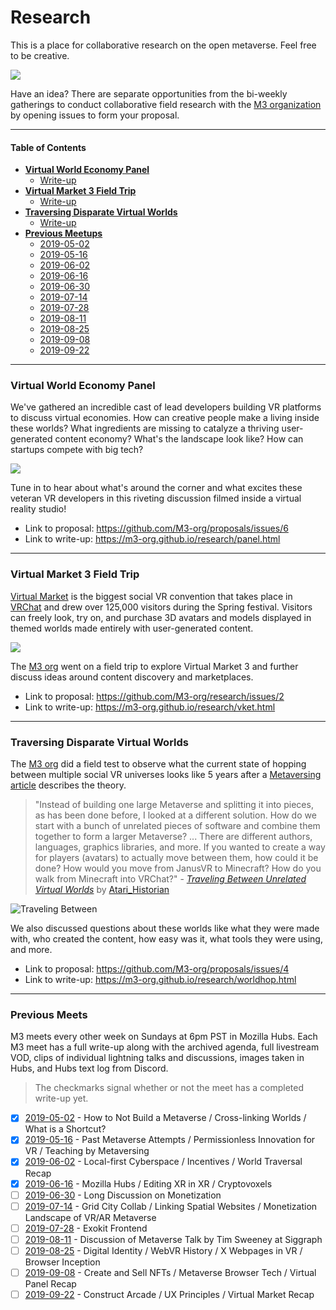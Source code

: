 # Research

This is a place for collaborative research on the open metaverse. Feel free to be creative.

![](https://i.imgur.com/7MVQZ8H.jpg)

Have an idea? There are separate opportunities from the bi-weekly gatherings to conduct collaborative field research with the [M3 organization](https://github.com/M3-org) by opening issues to form your proposal.

---

#### **Table of Contents**
 
- [**Virtual World Economy Panel**](https://github.com/M3-org/research#virtual-world-economy-panel)
    - [Write-up](https://m3-org.github.io/research/panel.html)
- [**Virtual Market 3 Field Trip**](https://github.com/M3-org/research#virtual-market-3-field-trip)
    - [Write-up](https://m3-org.github.io/research/vket.html)
- [**Traversing Disparate Virtual Worlds**](https://github.com/M3-org/research#traversing-disparate-virtual-worlds)
    - [Write-up](https://m3-org.github.io/research/worldhop.html)
- [**Previous Meetups**](https://github.com/M3-org/research#previous-meets) 
    - [2019-05-02](https://github.com/M3-org/schedule/tree/master/2019-05-02)
    - [2019-05-16](https://github.com/M3-org/schedule/tree/master/2019-05-16)
    - [2019-06-02](https://github.com/M3-org/schedule/tree/master/2019-06-02)
    - [2019-06-16](https://github.com/M3-org/schedule/tree/master/2019-06-16)
    - [2019-06-30](https://github.com/M3-org/schedule/tree/master/2019-06-30)
    - [2019-07-14](https://github.com/M3-org/schedule/tree/master/2019-07-14)
    - [2019-07-28](https://github.com/M3-org/schedule/tree/master/2019-07-28)
    - [2019-08-11](https://github.com/M3-org/schedule/tree/master/2019-08-11)
    - [2019-08-25](https://github.com/M3-org/schedule/tree/master/2019-08-25)
    - [2019-09-08](https://github.com/M3-org/schedule/tree/master/2019-09-08)
    - [2019-09-22](https://github.com/M3-org/schedule/tree/master/2019-09-22)

---

### Virtual World Economy Panel

We've gathered an incredible cast of lead developers building VR platforms to discuss virtual economies. How can creative people make a living inside these worlds? What ingredients are missing to catalyze a thriving user-generated content economy? What's the landscape look like? How can startups compete with big tech? 

![](https://i.imgur.com/wNqTzGW.jpg)

Tune in to hear about what's around the corner and what excites these veteran VR developers in this riveting discussion filmed inside a virtual reality studio!

- Link to proposal: <https://github.com/M3-org/proposals/issues/6>
- Link to write-up: <https://m3-org.github.io/research/panel.html>

---

### Virtual Market 3 Field Trip

[Virtual Market](https://v-market.work) is the biggest social VR convention that takes place in [VRChat](https://vrchat.net) and drew over 125,000 visitors during the Spring festival. Visitors can freely look, try on, and purchase 3D avatars and models displayed in themed worlds made entirely with user-generated content.

![](https://i.imgur.com/5Wl4e99.jpg)

The [M3 org](https://github.com/M3-org/schedule) went on a field trip to explore Virtual Market 3 and further discuss ideas around content discovery and marketplaces. 

- Link to proposal: <https://github.com/M3-org/research/issues/2>
- Link to write-up: <https://m3-org.github.io/research/vket.html>

---

### Traversing Disparate Virtual Worlds

The [M3 org](https://github.com/M3-org) did a field test to observe what the current state of hopping between multiple social VR universes looks like 5 years after a [Metaversing article](https://metaversing.com/2014/05/11/travelling-between-unrelated-virtual-worlds/) describes the theory.

>"Instead of building one large Metaverse and splitting it into pieces, as has been done before, I looked at a different solution. How do we start with a bunch of unrelated pieces of software and combine them together to form a larger Metaverse? ... There are different authors, languages, graphics libraries, and more. If you wanted to create a way for players (avatars) to actually move between them, how could it be done? How would you move from JanusVR to Minecraft? How do you walk from Minecraft into VRChat?" - [*Traveling Between Unrelated Virtual Worlds*](https://metaversing.com/2014/05/11/travelling-between-unrelated-virtual-worlds/) by [Atari_Historian](https://www.reddit.com/user/Atari_Historian/)

![Traveling Between](https://i.imgur.com/BXjUHDZ.jpg)

 We also discussed questions about these worlds like what they were made with, who created the content, how easy was it, what tools they were using, and more.

- Link to proposal: <https://github.com/M3-org/proposals/issues/4>
- Link to write-up: <https://m3-org.github.io/research/worldhop.html>


---

### Previous Meets

M3 meets every other week on Sundays at 6pm PST in Mozilla Hubs. Each M3 meet has a full write-up along with the archived agenda, full livestream VOD, clips of individual lightning talks and discussions, images taken in Hubs, and Hubs text log from Discord. 

> The checkmarks signal whether or not the meet has a completed write-up yet.

- [x] [2019-05-02](https://github.com/M3-org/schedule/tree/master/2019-05-02) - How to Not Build a Metaverse / Cross-linking Worlds / What is a Shortcut?
- [x] [2019-05-16](https://github.com/M3-org/schedule/tree/master/2019-05-16) - Past Metaverse Attempts / Permissionless Innovation for VR / Teaching by Metaversing
- [x] [2019-06-02](https://github.com/M3-org/schedule/tree/master/2019-06-02) - Local-first Cyberspace / Incentives / World Traversal Recap
- [x] [2019-06-16](https://github.com/M3-org/schedule/tree/master/2019-06-16) - Mozilla Hubs / Editing XR in XR / Cryptovoxels
- [ ] [2019-06-30](https://github.com/M3-org/schedule/tree/master/2019-06-30) - Long Discussion on Monetization
- [ ] [2019-07-14](https://github.com/M3-org/schedule/tree/master/2019-07-14) - Grid City Collab / Linking Spatial Websites / Monetization Landscape of VR/AR Metaverse
- [ ] [2019-07-28](https://github.com/M3-org/schedule/tree/master/2019-07-28) - Exokit Frontend
- [ ] [2019-08-11](https://github.com/M3-org/schedule/tree/master/2019-08-11) - Discussion of Metaverse Talk by Tim Sweeney at Siggraph
- [ ] [2019-08-25](https://github.com/M3-org/schedule/tree/master/2019-08-25) - Digital Identity / WebVR History / X Webpages in VR / Browser Inception
- [ ] [2019-09-08](https://github.com/M3-org/schedule/tree/master/2019-09-08) - Create and Sell NFTs / Metaverse Browser Tech / Virtual Panel Recap
- [ ] [2019-09-22](https://github.com/M3-org/schedule/tree/master/2019-09-22) - Construct Arcade / UX Principles / Virtual Market Recap
